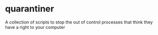 # quarantiner
A collection of scripts to stop the out of control processes that think they have a right to your computer
